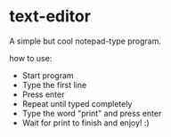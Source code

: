 # text-editor
A simple but cool notepad-type program.

how to use:

- Start program
- Type the first line
- Press enter
- Repeat until typed completely
- Type the word "print" and press enter
- Wait for print to finish and enjoy! :)
